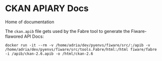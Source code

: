 # CKAN APIARY Docs
Home of documentation


The `ckan.apib` file gets used by the Fabre tool to generate the Fiware-flawored API Docs:

    docker run -it --rm -v /home/adria/dev/pyenvs/fiware/src/:/apib -v /home/adria/dev/pyenvs/fiware/src/tools.Fabre/html:/html fiware/fabre -i /apib/ckan-2.6.apib -o /html/ckan-2.6
